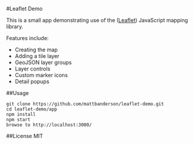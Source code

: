 #Leaflet Demo

This is a small app demonstrating use of the ([Leaflet](http://leafletjs.com)) JavaScript mapping library.

Features include:

* Creating the map
* Adding a tile layer
* GeoJSON layer groups
* Layer controls
* Custom marker icons
* Detail popups

##Usage

    git clone https://github.com/mattbanderson/leaflet-demo.git
    cd leaflet-demo/app
    npm install
    npm start
    browse to http://localhost:3000/

##License
MIT
